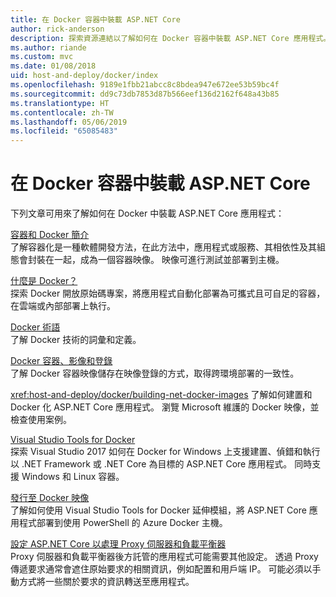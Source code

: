 ```yaml
---
title: 在 Docker 容器中裝載 ASP.NET Core
author: rick-anderson
description: 探索資源連結以了解如何在 Docker 容器中裝載 ASP.NET Core 應用程式。
ms.author: riande
ms.custom: mvc
ms.date: 01/08/2018
uid: host-and-deploy/docker/index
ms.openlocfilehash: 9189e1fbb21abcc8c8bdea947e672ee53b59bc4f
ms.sourcegitcommit: dd9c73db7853d87b566eef136d2162f648a43b85
ms.translationtype: HT
ms.contentlocale: zh-TW
ms.lasthandoff: 05/06/2019
ms.locfileid: "65085483"
---
```

# <a name="host-aspnet-core-in-docker-containers"></a>在 Docker 容器中裝載 ASP.NET Core

下列文章可用來了解如何在 Docker 中裝載 ASP.NET Core 應用程式：

[容器和 Docker 簡介](/dotnet/standard/microservices-architecture/container-docker-introduction/index)  
了解容器化是一種軟體開發方法，在此方法中，應用程式或服務、其相依性及其組態會封裝在一起，成為一個容器映像。 映像可進行測試並部署到主機。

[什麼是 Docker？](/dotnet/standard/microservices-architecture/container-docker-introduction/docker-defined)  
探索 Docker 開放原始碼專案，將應用程式自動化部署為可攜式且可自足的容器，在雲端或內部部署上執行。

[Docker 術語](/dotnet/standard/microservices-architecture/container-docker-introduction/docker-terminology)  
了解 Docker 技術的詞彙和定義。

[Docker 容器、影像和登錄](/dotnet/standard/microservices-architecture/container-docker-introduction/docker-containers-images-registries)  
了解 Docker 容器映像儲存在映像登錄的方式，取得跨環境部署的一致性。

<xref:host-and-deploy/docker/building-net-docker-images> 了解如何建置和 Docker 化 ASP.NET Core 應用程式。 瀏覽 Microsoft 維護的 Docker 映像，並檢查使用案例。

[Visual Studio Tools for Docker](xref:host-and-deploy/docker/visual-studio-tools-for-docker)  
探索 Visual Studio 2017 如何在 Docker for Windows 上支援建置、偵錯和執行以 .NET Framework 或 .NET Core 為目標的 ASP.NET Core 應用程式。 同時支援 Windows 和 Linux 容器。

[發行至 Docker 映像](/azure/vs-azure-tools-docker-hosting-web-apps-in-docker)  
了解如何使用 Visual Studio Tools for Docker 延伸模組，將 ASP.NET Core 應用程式部署到使用 PowerShell 的 Azure Docker 主機。

[設定 ASP.NET Core 以處理 Proxy 伺服器和負載平衡器](xref:host-and-deploy/proxy-load-balancer)  
Proxy 伺服器和負載平衡器後方託管的應用程式可能需要其他設定。 透過 Proxy 傳遞要求通常會遮住原始要求的相關資訊，例如配置和用戶端 IP。 可能必須以手動方式將一些關於要求的資訊轉送至應用程式。

